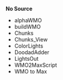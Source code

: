 **No Source**
* alphaWMO
* buildWMO
* Chunks
* Chunks_View
* ColorLights
* DoodadAdder
* LightsOut
* WMO2MaxScript
* WMO to Max